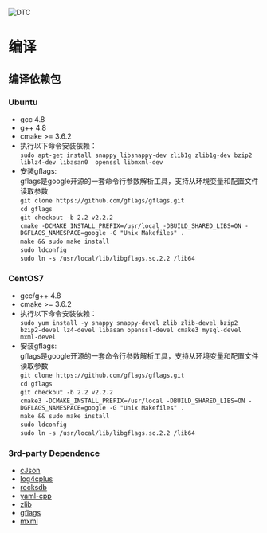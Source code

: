 ![DTC](http://storage.360buyimg.com/bq-install/release/dtc_logo.png)
# 编译
## 编译依赖包
### Ubuntu
* gcc 4.8
* g++ 4.8
* cmake >= 3.6.2
* 执行以下命令安装依赖：<br />
    `sudo apt-get install snappy libsnappy-dev zlib1g zlib1g-dev bzip2 liblz4-dev libasan0  openssl libmxml-dev`<br />
* 安装gflags:<br />
    gflags是google开源的一套命令行参数解析工具，支持从环境变量和配置文件读取参数<br />
    `git clone https://github.com/gflags/gflags.git`<br />
    `cd gflags`<br />
    `git checkout -b 2.2 v2.2.2`<br />
    `cmake -DCMAKE_INSTALL_PREFIX=/usr/local -DBUILD_SHARED_LIBS=ON -DGFLAGS_NAMESPACE=google -G "Unix Makefiles" .`<br />
    `make && sudo make install`<br />
    `sudo ldconfig  `<br />
    `sudo ln -s /usr/local/lib/libgflags.so.2.2 /lib64`<br />
### CentOS7
* gcc/g++ 4.8
* cmake >= 3.6.2
* 执行以下命令安装依赖：<br />
    `sudo yum install -y snappy snappy-devel zlib zlib-devel bzip2 bzip2-devel lz4-devel libasan openssl-devel cmake3 mysql-devel mxml-devel`<br />
* 安装gflags:<br />
    gflags是google开源的一套命令行参数解析工具，支持从环境变量和配置文件读取参数<br />
    `git clone https://github.com/gflags/gflags.git`<br />
    `cd gflags`<br />
    `git checkout -b 2.2 v2.2.2`<br />
    `cmake3 -DCMAKE_INSTALL_PREFIX=/usr/local -DBUILD_SHARED_LIBS=ON -DGFLAGS_NAMESPACE=google -G "Unix Makefiles" .`<br />
    `make && sudo make install`<br />
    `sudo ldconfig  `<br />
    `sudo ln -s /usr/local/lib/libgflags.so.2.2 /lib64`<br />

### 3rd-party Dependence
* [cJson](https://github.com/DaveGamble/cJSON)
* [log4cplus](https://github.com/log4cplus/log4cplus)
* [rocksdb](https://github.com/facebook/rocksdb)
* [yaml-cpp](https://github.com/jbeder/yaml-cpp)
* [zlib](https://zlib.net/)
* [gflags](https://github.com/gflags/gflags)
* [mxml](https://www.msweet.org/mxml/)